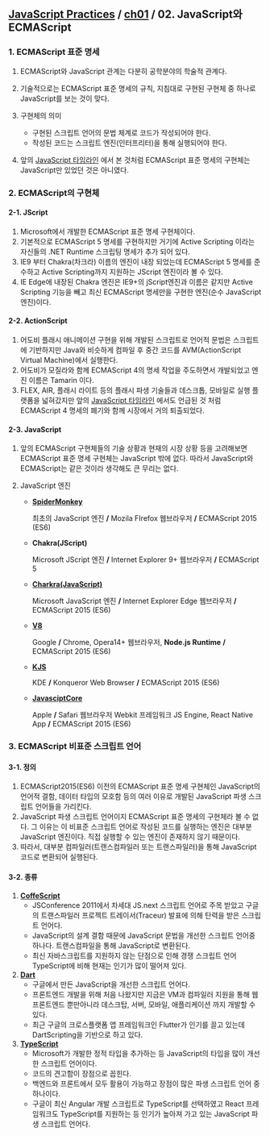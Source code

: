 ## [JavaScript Practices](https://github.com/kickscar-javascript/basic-practices) / [ch01](https://github.com/kickscar-javascript/basic-practices/tree/master/ch01) / 02. JavaScript와 ECMAScript

### 1. ECMAScript 표준 명세

1. ECMAScript와 JavaScript 관계는 다분히 공학분야의 학술적 관계다.

2. 기술적으로는 ECMAScript 표준 명세의 규칙, 지침대로 구현된 구현체 중 하나로  JavaScript를 보는 것이 맞다. 

3. 구현체의 의미

   - 구현된 스크립트 언어의 문법 체계로 코드가 작성되어야 한다.
   - 작성된 코드는 스크립트 엔진(인터프리터)을 통해 실행되어야 한다.

4. 앞의 [JavaScript 타임라인](https://github.com/kickscar-javascript/basic-practices/tree/master/ch01/01) 에서 본 것처럼 ECMAScript 표준 명세의 구현체는 JavaScript만 있었던 것은 아니였다.

   

### 2. ECMAScript의 구현체

#### 2-1. JScript

1. Microsoft에서 개발한 ECMAScript 표준 명세 구현체이다.
2. 기본적으로 ECMAScript 5 명세를 구현하지만 거기에 Active Scripting 이라는 자신들의 .NET Runtime 스크립팅 명세가 추가 되어 있다.
3. IE9 부터 Chakra(차크라) 이름의 엔진이 내장 되었는데 ECMAScript 5 명세를 준수하고 Active Scripting까지 지원하는 JScript 엔진이라 볼 수 있다.
4. IE Edge에 내장된 Chakra 엔진은 IE9+의 jScript엔진과 이름은 같지만 Active Scripting 기능을 빼고 최신 ECMAScript 명세만을 구현한 엔진(순수 JavaScript 엔진)이다. 

#### 2-2. ActionScript

1. 어도비 플래시 애니메이션 구현을 위해 개발된 스크립트로 언어적 문법은 스크립트에 기반하지만 Java와 비슷하게 컴파일 후 중간 코드를 AVM(ActionScript Virtual Machine)에서 실행한다.
2. 어도비가 모질라와 함께 ECMAScript 4의 명세 작업을 주도하면서 개발되었고 엔진 이름은 Tamarin 이다.
3. FLEX, AIR, 플래시 라이트 등의 플래시 파생 기술들과 데스크톱, 모바일로 실행 플랫폼을 넓혀갔지만 앞의 [JavaScript 타임라인](https://github.com/kickscar-javascript/basic-practices/tree/master/ch01/01) 에서도 언급된 것 처럼 ECMAScript 4 명세의 폐기와 함께 시장에서 거의 퇴출되었다.

#### 2-3. JavaScript 

1. 앞의 ECMAScript 구현체들의 기술 상황과 현재의 시장 상황 등을 고려해보면 ECMAScript 표준 명세 구현체는  JavaScript 밖에 없다.  따라서 JavaScript와 ECMAScript는 같은 것이라 생각해도 큰 무리는 없다.

2. JavaScript 엔진

   - [**SpiderMonkey**](https://developer.mozilla.org/en-US/docs/Mozilla/Projects/SpiderMonkey)

     최초의 JavaScript 엔진 **/** Mozila FIrefox 웹브라우저 **/** ECMAScript 2015 (ES6)

   - **Chakra(JScript)**

     Microsoft JScript 엔진 **/** Internet Explorer 9+ 웹브라우저 **/** ECMAScript 5  

   - [**Charkra(JavaScript)**](https://github.com/Microsoft/ChakraCore)

     Microsoft JavaScript 엔진 **/** Internet Explorer Edge 웹브라우저 **/** ECMAScript 2015 (ES6)

   - [**V8**](https://v8.dev/)

     Google **/** Chrome, Opera14+ 웹브라우저, **Node.js Runtime** **/** ECMAScript 2015 (ES6)

   - [**KJS**](https://api.kde.org/4.x-api/kdelibs-apidocs/kjs/html/index.html)

     KDE **/** Konqueror Web Browser **/** ECMAScript 2015 (ES6) 

   - [**JavasciptCore**](https://trac.webkit.org/wiki/JavaScriptCore)

     Apple **/** Safari 웹브라우저 Webkit 프레임워크 JS Engine, React Native App **/** ECMAScript 2015 (ES6)



### 3. ECMAScript 비표준 스크립트 언어

#### 3-1. 정의

1. ECMAScript2015(ES6) 이전의 ECMAScript 표준 명세 구현체인  JavaScript의 언어적 결함, 데이터 타입의 모호함 등의 여러 이유로 개발된 JavaScript 파생 스크립트 언어들을 가리킨다.
2.  JavaScript 파생 스크립트 언어이지 ECMAScript 표준 명세의 구현체라 볼 수 없다. 그 이유는 이 비표준 스크립트 언어로 작성된 코드를 실행하는 엔진은 대부분 JavaScript 엔진이다. 직접 실행할 수 있는 엔진이 존재하지 않기 때문이다.
3. 따라서, 대부분 컴파일러(트랜스컴파일러 또는 트랜스파일러)을 통해  JavaScript 코드로 변환되어 실행된다.

#### 3-2. 종류

1. [**CoffeScript**](https://coffeescript.org/)
   - JSConference 2011에서 차세대 JS.next 스크립트 언어로 주목 받았고 구글의 트랜스파일러 프로젝트 트레이서(Traceur) 발표에 의해 탄력을 받은 스크립트 언어다.
   -  JavaScript의 설계 결함 때문에  JavaScript 문법을 개선한 스크립트 언어중 하나다. 트랜스컴파일을 통해 JavaScript로 변환된다.
   - 최신 자바스크립트를 지원하지 않는 단점으로 인해 경쟁 스크립트 언어 TypeScript에 비해 현재는 인기가 많이 떨어져 있다.
2. [**Dart**](https://dart.dev/)
   - 구글에서 만든 JavaScript을 개선한 스크립트 언어다. 
   - 프론트엔드 개발을 위해 처음 나왔지만 지금은  VM과 컴파일러 지원을 통해 웹 프론트엔드 뿐만아니라  데스크탑, 서버, 모바일, 애플리케이션 까지 개발할 수 있다. 
   - 최근 구글의 크로스플랫폼 앱 프레임워크인 Flutter가 인기를 끌고 있는데 DartScripting을 기반으로 하고 있다.
3. [**TypeScript**](https://www.typescriptlang.org/)
   - Microsoft가 개발한 정적 타입을 추가하는 등 JavaScript의 타입을 많이 개선한 스크립트 언어이다.
   - 코드의 견고함이 장점으로 꼽힌다.
   - 백엔드와 프론트에서 모두 활용이 가능하고 장점이 많은 파생 스크립트 언어 중 하나이다. 
   - 구글이 최신 Angular 개발 스크립트로 TypeScript를 선택하였고 React 프레임워크도 TypeScript를 지원하는 등 인기가 높아져 가고 있는 JavaScript 파생 스크립트 언어다.